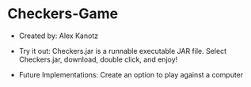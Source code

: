 # Checkers-Game
- Created by: Alex Kanotz

- Try it out:
Checkers.jar is a runnable executable JAR file. Select Checkers.jar, download, double click, and enjoy!

- Future Implementations:
Create an option to play against a computer

